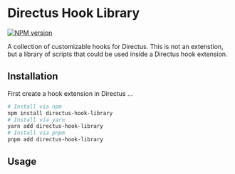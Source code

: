 # Directus Hook Library

[![NPM version](https://img.shields.io/npm/v/directus-hook-library)](https://www.npmjs.com/package/directus-hook-library)

A collection of customizable hooks for Directus. This is not an extenstion, but a library of scripts that could be used inside a Directus hook extension.

## Installation

First create a hook extension in Directus …

```sh
# Install via npm
npm install directus-hook-library
# Install via yarn
yarn add directus-hook-library
# Install via pnpm
pnpm add directus-hook-library
```

## Usage
